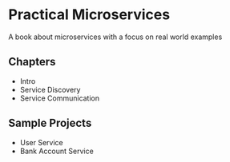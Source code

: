 # Practical Microservices

A book about microservices with a focus on real world examples

## Chapters

+ Intro
+ Service Discovery
+ Service Communication

## Sample Projects

+ User Service
+ Bank Account Service
